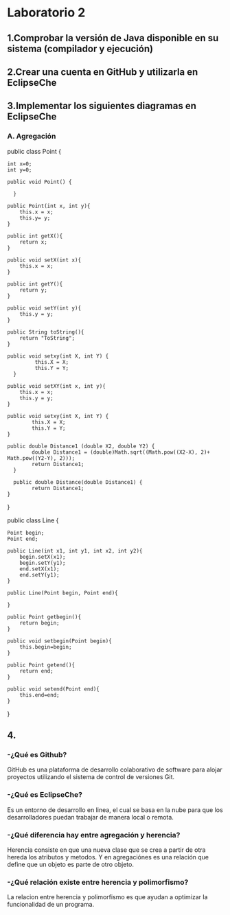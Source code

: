 # Laboratorio 2

## 1.Comprobar la versión de Java disponible en su sistema (compilador y ejecución)


## 2.Crear una cuenta en GitHub y utilizarla en EclipseChe


## 3.Implementar los siguientes diagramas en EclipseChe

### A. Agregación

public class Point {
    
    int x=0;
    int y=0;
    
    public void Point() {
		
	  }
    
    public Point(int x, int y){
        this.x = x;
        this.y= y;
    }
    
    public int getX(){
        return x;
    }
    
    public void setX(int x){
        this.x = x;
    }
    
    public int getY(){
        return y;
    }
    
    public void setY(int y){
        this.y = y;
    }
    
    public String toString(){
        return "ToString";
    }
    
    public void setxy(int X, int Y) {
		     this.X = X;
		     this.Y = Y;
	  }
    
    public void setXY(int x, int y){
        this.x = x;
        this.y = y;
    }
    
    public void setxy(int X, int Y) {
		    this.X = X;
		    this.Y = Y;
   	}
	
   	public double Distance1 (double X2, double Y2) {
		    double Distance1 = (double)Math.sqrt((Math.pow((X2-X), 2)+ Math.pow((Y2-Y), 2)));
		    return Distance1;	
	  }
    
	  public double Distance(double Distance1) {
		    return Distance1; 
    }
}

public class Line {
    
    Point begin; 
    Point end;
    
    public Line(int x1, int y1, int x2, int y2){
        begin.setX(x1);
        begin.setY(y1);
        end.setX(x1);
        end.setY(y1);
    }
    
    public Line(Point begin, Point end){
        
    }
    
    public Point getbegin(){
        return begin;
    }
    
    public void setbegin(Point begin){
        this.begin=begin;
    }
    
    public Point getend(){
        return end;
    }
    
    public void setend(Point end){
        this.end=end;
    }
    
}


## 4.
### -¿Qué es Github?
GitHub es una plataforma de desarrollo colaborativo de software para alojar proyectos utilizando el sistema de control de versiones Git.

### -¿Qué es EclipseChe?
Es un entorno de desarrollo en linea, el cual se basa en la nube para que los desarrolladores puedan trabajar de manera local o remota.

### -¿Qué diferencia hay entre agregación y herencia?
Herencia consiste en que una nueva clase que se crea a partir de otra hereda los atributos y metodos. Y en agregaciónes es una relación que define que un objeto es parte de otro objeto.

### -¿Qué relación existe entre herencia y polimorfismo?
La relacion entre herencia y polimorfismo es que ayudan a optimizar la funcionalidad de un programa.
